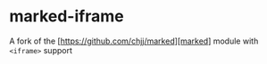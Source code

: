 # marked-iframe

A fork of the [https://github.com/chjj/marked][marked] module with `<iframe>` support

